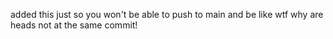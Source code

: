 added this just so you won't be able to push to main and be like wtf why are heads not at the same commit!
